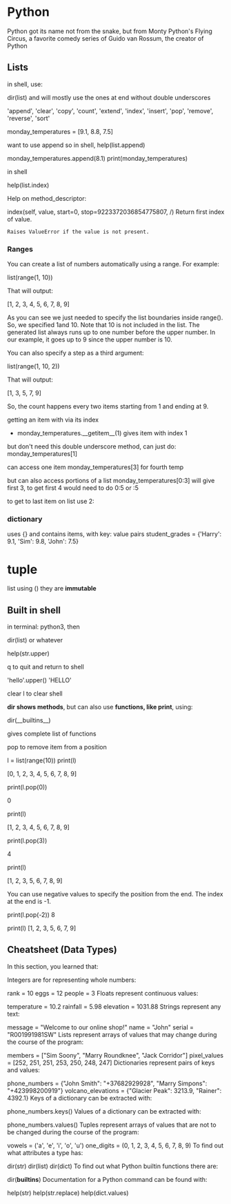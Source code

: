 # Python

Python got its name not from the snake, but from Monty Python's Flying Circus, a favorite comedy series of Guido van Rossum, the creator of Python

## Lists

in shell, use:

dir(list) and will mostly use the ones at end without double underscores

'append', 'clear', 'copy', 'count', 'extend', 'index', 'insert', 'pop', 'remove', 'reverse', 'sort'

monday_temperatures = [9.1, 8.8, 7.5]

want to use append so in shell, help(list.append)

monday_temperatures.append(8.1)
print(monday_temperatures)

in shell

help(list.index)

Help on method_descriptor:

index(self, value, start=0, stop=9223372036854775807, /)
Return first index of value.

    Raises ValueError if the value is not present.

### Ranges

You can create a list of numbers automatically using a range. For example:

list(range(1, 10))

That will output:

[1, 2, 3, 4, 5, 6, 7, 8, 9]

As you can see we just needed to specify the list boundaries inside range(). So, we specified 1and 10. Note that 10 is not included in the list. The generated list always runs up to one number before the upper number. In our example, it goes up to 9 since the upper number is 10.

You can also specify a step as a third argument:

list(range(1, 10, 2))

That will output:

[1, 3, 5, 7, 9]

So, the count happens every two items starting from 1 and ending at 9.

getting an item with via its index

- monday_temperatures.\_\_getitem\_\_(1)
  gives item with index 1

but don't need this double underscore method, can just do:
monday_temperatures[1]

can access one item
monday_temperatures[3] for fourth temp

but can also access portions of a list
monday_temperatures[0:3]
will give first 3, to get first 4 would need to do 0:5 or :5

to get to last item on list use 2:

### dictionary

uses {} and contains items, with key: value pairs
student_grades = {'Harry': 9.1, 'Sim': 9.8, 'John': 7.5}

# tuple

list using ()
they are **immutable**

## Built in shell

in terminal: python3, then

dir(list) or whatever

help(str.upper)

q to quit and return to shell

'hello'.upper()
'HELLO'

clear l to clear shell

**dir shows methods**, but can also use **functions, like print**, using:

dir(\_\_builtins\_\_)

gives complete list of functions

pop to remove item from a position

l = list(range(10))
print(l)

[0, 1, 2, 3, 4, 5, 6, 7, 8, 9]

print(l.pop(0))

0

print(l)

[1, 2, 3, 4, 5, 6, 7, 8, 9]

print(l.pop(3))

4

print(l)

[1, 2, 3, 5, 6, 7, 8, 9]

You can use negative values to specify the position from the end. The index at the end is -1.

print(l.pop(-2))
8

print(l)
[1, 2, 3, 5, 6, 7, 9]

## Cheatsheet (Data Types)

In this section, you learned that:

Integers are for representing whole numbers:

rank = 10
eggs = 12
people = 3
Floats represent continuous values:

temperature = 10.2
rainfall = 5.98
elevation = 1031.88
Strings represent any text:

message = "Welcome to our online shop!"
name = "John"
serial = "R001991981SW"
Lists represent arrays of values that may change during the course of the program:

members = ["Sim Soony", "Marry Roundknee", "Jack Corridor"]
pixel_values = [252, 251, 251, 253, 250, 248, 247]
Dictionaries represent pairs of keys and values:

phone_numbers = {"John Smith": "+37682929928", "Marry Simpons": "+423998200919"}
volcano_elevations = {"Glacier Peak": 3213.9, "Rainer": 4392.1}
Keys of a dictionary can be extracted with:

phone_numbers.keys()
Values of a dictionary can be extracted with:

phone_numbers.values()
Tuples represent arrays of values that are not to be changed during the course of the program:

vowels = ('a', 'e', 'i', 'o', 'u')
one_digits = (0, 1, 2, 3, 4, 5, 6, 7, 8, 9)
To find out what attributes a type has:

dir(str)
dir(list)
dir(dict)
To find out what Python builtin functions there are:

dir(**builtins**)
Documentation for a Python command can be found with:

help(str)
help(str.replace)
help(dict.values)
